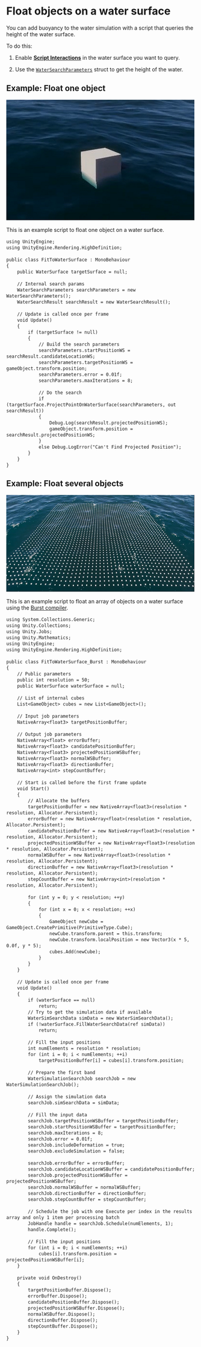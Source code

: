 # Float objects on a water surface

You can add buoyancy to the water simulation with a script that queries the height of the water surface.

To do this:

1. Enable [**Script Interactions**](settings-and-properties-related-to-the-water-system.md#scriptinteractions) in the water surface you want to query.

1. Use the [`WaterSearchParameters`](https://docs.unity3d.com/Packages/com.unity.render-pipelines.high-definition@14.0/api/UnityEngine.Rendering.HighDefinition.WaterSearchParameters.html) struct to get the height of the water.

## Example: Float one object

![](Images/water-22.2-onebuoyancy.png)

This is an example script to float one object on a water surface.

```
using UnityEngine;
using UnityEngine.Rendering.HighDefinition;

public class FitToWaterSurface : MonoBehaviour
{
    public WaterSurface targetSurface = null;

    // Internal search params
    WaterSearchParameters searchParameters = new WaterSearchParameters();
    WaterSearchResult searchResult = new WaterSearchResult();

    // Update is called once per frame
    void Update()
    {
        if (targetSurface != null)
        {
            // Build the search parameters
            searchParameters.startPositionWS = searchResult.candidateLocationWS;
            searchParameters.targetPositionWS = gameObject.transform.position;
            searchParameters.error = 0.01f;
            searchParameters.maxIterations = 8;

            // Do the search
            if (targetSurface.ProjectPointOnWaterSurface(searchParameters, out searchResult))
            {
                Debug.Log(searchResult.projectedPositionWS);
                gameObject.transform.position = searchResult.projectedPositionWS;
            }
            else Debug.LogError("Can't Find Projected Position");
        }
    }
}
```

<a name="burstversion"></a>
## Example: Float several objects

![](Images/water-22.2-multibuoyancy.png)

This is an example script to float an array of objects on a water surface using the [Burst compiler](https://docs.unity3d.com/Packages/com.unity.burst@1.8/manual/index.html).


```
using System.Collections.Generic;
using Unity.Collections;
using Unity.Jobs;
using Unity.Mathematics;
using UnityEngine;
using UnityEngine.Rendering.HighDefinition;

public class FitToWaterSurface_Burst : MonoBehaviour
{
    // Public parameters
    public int resolution = 50;
    public WaterSurface waterSurface = null;

    // List of internal cubes
    List<GameObject> cubes = new List<GameObject>();

    // Input job parameters
    NativeArray<float3> targetPositionBuffer;

    // Output job parameters
    NativeArray<float> errorBuffer;
    NativeArray<float3> candidatePositionBuffer;
    NativeArray<float3> projectedPositionWSBuffer;
    NativeArray<float3> normalWSBuffer;
    NativeArray<float3> directionBuffer;
    NativeArray<int> stepCountBuffer;

    // Start is called before the first frame update
    void Start()
    {
        // Allocate the buffers
        targetPositionBuffer = new NativeArray<float3>(resolution * resolution, Allocator.Persistent);
        errorBuffer = new NativeArray<float>(resolution * resolution, Allocator.Persistent);
        candidatePositionBuffer = new NativeArray<float3>(resolution * resolution, Allocator.Persistent);
        projectedPositionWSBuffer = new NativeArray<float3>(resolution * resolution, Allocator.Persistent);
        normalWSBuffer = new NativeArray<float3>(resolution * resolution, Allocator.Persistent);
        directionBuffer = new NativeArray<float3>(resolution * resolution, Allocator.Persistent);
        stepCountBuffer = new NativeArray<int>(resolution * resolution, Allocator.Persistent);

        for (int y = 0; y < resolution; ++y)
        {
            for (int x = 0; x < resolution; ++x)
            {
                GameObject newCube = GameObject.CreatePrimitive(PrimitiveType.Cube);
                newCube.transform.parent = this.transform;
                newCube.transform.localPosition = new Vector3(x * 5, 0.0f, y * 5);
                cubes.Add(newCube);
            }
        }
    }

    // Update is called once per frame
    void Update()
    {
        if (waterSurface == null)
            return;
        // Try to get the simulation data if available
        WaterSimSearchData simData = new WaterSimSearchData();
        if (!waterSurface.FillWaterSearchData(ref simData))
            return;

        // Fill the input positions
        int numElements = resolution * resolution;
        for (int i = 0; i < numElements; ++i)
            targetPositionBuffer[i] = cubes[i].transform.position;

        // Prepare the first band
        WaterSimulationSearchJob searchJob = new WaterSimulationSearchJob();

        // Assign the simulation data
        searchJob.simSearchData = simData;

        // Fill the input data
        searchJob.targetPositionWSBuffer = targetPositionBuffer;
        searchJob.startPositionWSBuffer = targetPositionBuffer;
        searchJob.maxIterations = 8;
        searchJob.error = 0.01f;
        searchJob.includeDeformation = true;
        searchJob.excludeSimulation = false;

        searchJob.errorBuffer = errorBuffer;
        searchJob.candidateLocationWSBuffer = candidatePositionBuffer;
        searchJob.projectedPositionWSBuffer = projectedPositionWSBuffer;
        searchJob.normalWSBuffer = normalWSBuffer;
        searchJob.directionBuffer = directionBuffer;
        searchJob.stepCountBuffer = stepCountBuffer;

        // Schedule the job with one Execute per index in the results array and only 1 item per processing batch
        JobHandle handle = searchJob.Schedule(numElements, 1);
        handle.Complete();

        // Fill the input positions
        for (int i = 0; i < numElements; ++i)
            cubes[i].transform.position = projectedPositionWSBuffer[i];
    }

    private void OnDestroy()
    {
        targetPositionBuffer.Dispose();
        errorBuffer.Dispose();
        candidatePositionBuffer.Dispose();
        projectedPositionWSBuffer.Dispose();
        normalWSBuffer.Dispose();
        directionBuffer.Dispose();
        stepCountBuffer.Dispose();
    }
}

```
